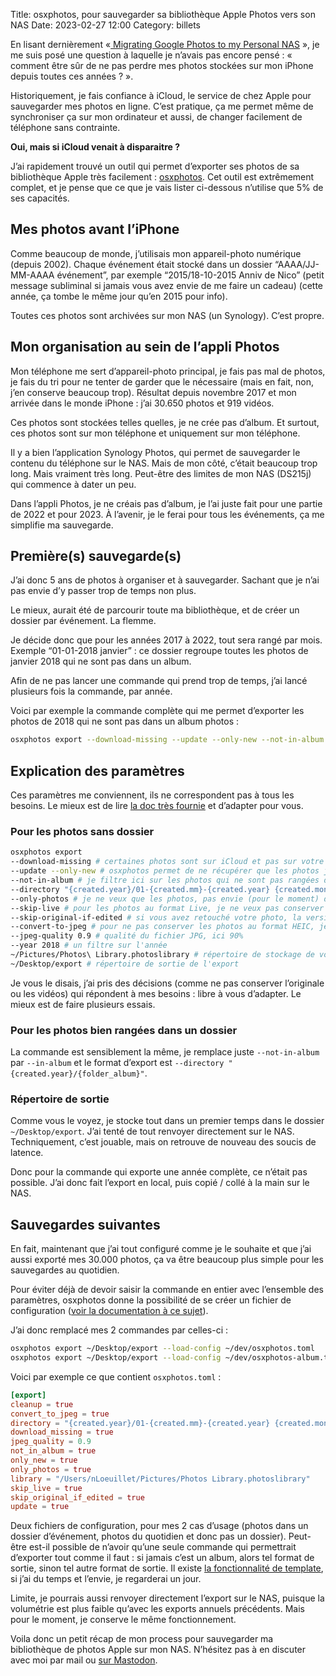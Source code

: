 Title: osxphotos, pour sauvegarder sa bibliothèque Apple Photos vers son NAS 
Date: 2023-02-27 12:00
Category: billets

En lisant dernièrement «[ Migrating Google Photos to my Personal NAS](https://danb.me/blog/posts/migrating-google-photos/) », je me suis posé une question à laquelle je n’avais pas encore pensé : « comment être sûr de ne pas perdre mes photos stockées sur mon iPhone depuis toutes ces années ? ». 

Historiquement, je fais confiance à iCloud, le service de chez Apple pour sauvegarder mes photos en ligne. C’est pratique, ça me permet même de synchroniser ça sur mon ordinateur et aussi, de changer facilement de téléphone sans contrainte. 

**Oui, mais si iCloud venait à disparaitre ?** 

J’ai rapidement trouvé un outil qui permet d’exporter ses photos de sa bibliothèque Apple très facilement : [osxphotos](https://github.com/RhetTbull/osxphotos). Cet outil est extrêmement complet, et je pense que ce que je vais lister ci-dessous n’utilise que 5% de ses capacités. 

## Mes photos avant l’iPhone 

Comme beaucoup de monde, j’utilisais mon appareil-photo numérique (depuis 2002). Chaque événement était stocké dans un dossier “AAAA/JJ-MM-AAAA événement”, par exemple “2015/18-10-2015 Anniv de Nico” (petit message subliminal si jamais vous avez envie de me faire un cadeau) (cette année, ça tombe le même jour qu’en 2015 pour info). 

Toutes ces photos sont archivées sur mon NAS (un Synology). C’est propre. 

## Mon organisation au sein de l’appli Photos 

Mon téléphone me sert d’appareil-photo principal, je fais pas mal de photos, je fais du tri pour ne tenter de garder que le nécessaire (mais en fait, non, j’en conserve beaucoup trop). 
Résultat depuis novembre 2017 et mon arrivée dans le monde iPhone : j’ai 30.650 photos et 919 vidéos. 

Ces photos sont stockées telles quelles, je ne crée pas d’album. Et surtout, ces photos sont sur mon téléphone et uniquement sur mon téléphone. 

Il y a bien l’application Synology Photos, qui permet de sauvegarder le contenu du téléphone sur le NAS. Mais de mon côté, c’était beaucoup trop long. Mais vraiment très long. Peut-être des limites de mon NAS (DS215j) qui commence à dater un peu. 

Dans l’appli Photos, je ne créais pas d’album, je l’ai juste fait pour une partie de 2022 et pour 2023. À l’avenir, je le ferai pour tous les événements, ça me simplifie ma sauvegarde. 

## Première(s) sauvegarde(s)

J’ai donc 5 ans de photos à organiser et à sauvegarder. Sachant que je n’ai pas envie d’y passer trop de temps non plus. 

Le mieux, aurait été de parcourir toute ma bibliothèque, et de créer un dossier par événement. La flemme. 

Je décide donc que pour les années 2017 à 2022, tout sera rangé par mois. Exemple “01-01-2018 janvier” : ce dossier regroupe toutes les photos de janvier 2018 qui ne sont pas dans un album. 

Afin de ne pas lancer une commande qui prend trop de temps, j’ai lancé plusieurs fois la commande, par année. 

Voici par exemple la commande complète qui me permet d’exporter les photos de 2018 qui ne sont pas dans un album photos : 

```bash
osxphotos export --download-missing --update --only-new --not-in-album --directory "{created.year}/01-{created.mm}-{created.year} {created.month}" --only-photos --skip-live --skip-original-if-edited --convert-to-jpeg --jpeg-quality 0.9 --year 2018 ~/Pictures/Photos\ Library.photoslibrary ~/Desktop/export
```

## Explication des paramètres 

Ces paramètres me conviennent, ils ne correspondent pas à tous les besoins. Le mieux est de lire [la doc très fournie](https://github.com/RhetTbull/osxphotos#command-line-reference-export) et d’adapter pour vous.  

### Pour les photos sans dossier 

```bash
osxphotos export 
--download-missing # certaines photos sont sur iCloud et pas sur votre ordinateur, il faut forcer le téléchargement 
--update --only-new # osxphotos permet de ne récupérer que les photos jamais exportées (pratique pour faire un backup régulier sans devoir tout générer)
--not-in-album # je filtre ici sur les photos qui ne sont pas rangées dans un album
--directory "{created.year}/01-{created.mm}-{created.year} {created.month}" # format de la structure de sortie, exemple 01-01-2018 janvier
--only-photos # je ne veux que les photos, pas envie (pour le moment) de sauvegarder les vidéos
--skip-live # pour les photos au format Live, je ne veux pas conserver la copie "vidéo" de cette photo
--skip-original-if-edited # si vous avez retouché votre photo, la version originale est conservée, je décide de ne pas la conserver
--convert-to-jpeg # pour ne pas conserver les photos au format HEIC, je les convertis en JPG
--jpeg-quality 0.9 # qualité du fichier JPG, ici 90%
--year 2018 # un filtre sur l'année
~/Pictures/Photos\ Library.photoslibrary # répertoire de stockage de votre bibliothèque sur votre ordinateur
~/Desktop/export # répertoire de sortie de l'export 
```

Je vous le disais, j’ai pris des décisions (comme ne pas conserver l’originale ou les vidéos) qui répondent à mes besoins : libre à vous d’adapter. Le mieux est de faire plusieurs essais. 

### Pour les photos bien rangées dans un dossier 

La commande est sensiblement la même, je remplace juste `--not-in-album` par `--in-album` et le format d’export est `--directory "{created.year}/{folder_album}"`. 

### Répertoire de sortie 

Comme vous le voyez, je stocke tout dans un premier temps dans le dossier `~/Desktop/export`. J’ai tenté de tout renvoyer directement sur le NAS. Techniquement, c’est jouable, mais on retrouve de nouveau des soucis de latence. 

Donc pour la commande qui exporte une année complète, ce n’était pas possible. J’ai donc fait l’export en local, puis copié / collé à la main sur le NAS. 

## Sauvegardes suivantes

En fait, maintenant que j’ai tout configuré comme je le souhaite et que j’ai aussi exporté mes 30.000 photos, ça va être beaucoup plus simple pour les sauvegardes au quotidien. 

Pour éviter déjà de devoir saisir la commande en entier avec l’ensemble des paramètres, osxphotos donne la possibilité de se créer un fichier de configuration ([voir la documentation à ce sujet](https://github.com/RhetTbull/osxphotos#saving-and-loading-options)).

J’ai donc remplacé mes 2 commandes par celles-ci : 

```bash
osxphotos export ~/Desktop/export --load-config ~/dev/osxphotos.toml
osxphotos export ~/Desktop/export --load-config ~/dev/osxphotos-album.toml
```

Voici par exemple ce que contient `osxphotos.toml` : 
```toml
[export]
cleanup = true
convert_to_jpeg = true
directory = "{created.year}/01-{created.mm}-{created.year} {created.month}"
download_missing = true
jpeg_quality = 0.9
not_in_album = true
only_new = true
only_photos = true
library = "/Users/nLoeuillet/Pictures/Photos Library.photoslibrary"
skip_live = true
skip_original_if_edited = true
update = true
```

Deux fichiers de configuration, pour mes 2 cas d’usage (photos dans un dossier d’événement, photos du quotidien et donc pas un dossier). Peut-être est-il possible de n’avoir qu’une seule commande qui permettrait d’exporter tout comme il faut : si jamais c’est un album, alors tel format de sortie, sinon tel autre format de sortie. Il existe [la fonctionnalité de template](https://github.com/RhetTbull/osxphotos#template-system), si j’ai du temps et l’envie, je regarderai un jour. 

Limite, je pourrais aussi renvoyer directement l’export sur le NAS, puisque la volumétrie est plus faible qu’avec les exports annuels précédents. Mais pour le moment, je conserve le même fonctionnement. 

Voila donc un petit récap de mon process pour sauvegarder ma bibliothèque de photos Apple sur mon NAS. N’hésitez pas à en discuter avec moi par mail ou [sur Mastodon](https://piaille.fr/@nicosomb). 
